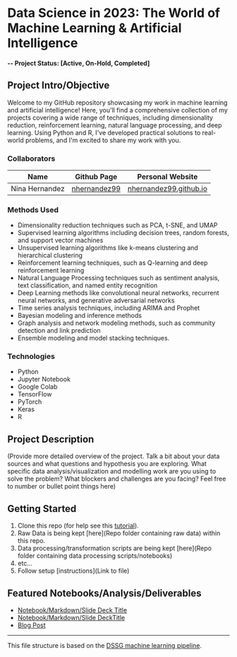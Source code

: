 # Data Science in 2023: The World of Machine Learning & Artificial Intelligence

#### -- Project Status: [Active, On-Hold, Completed]

## Project Intro/Objective
Welcome to my GitHub repository showcasing my work in machine learning and artificial intelligence! Here, you'll find a comprehensive collection of my projects covering a wide range of techniques, including dimensionality reduction, reinforcement learning, natural language processing, and deep learning. Using Python and R, I've developed practical solutions to real-world problems, and I'm excited to share my work with you.

### Collaborators
|Name     |  Github Page   |  Personal Website  |
|---------|-----------------|--------------------|
|Nina Hernandez | [nhernandez99](https://github.com/nhernandez99)| [nhernandez99.github.io](https://nhernandez99.github.io/)  |

### Methods Used
* Dimensionality reduction techniques such as PCA, t-SNE, and UMAP
* Supervised learning algorithms including decision trees, random forests, and support vector machines
* Unsupervised learning algorithms like k-means clustering and hierarchical clustering
* Reinforcement learning techniques, such as Q-learning and deep reinforcement learning
* Natural Language Processing techniques such as sentiment analysis, text classification, and named entity recognition
* Deep Learning methods like convolutional neural networks, recurrent neural networks, and generative adversarial networks
* Time series analysis techniques, including ARIMA and Prophet
* Bayesian modeling and inference methods
* Graph analysis and network modeling methods, such as community detection and link prediction
* Ensemble modeling and model stacking techniques.

### Technologies
* Python
* Jupyter Notebook
* Google Colab
* TensorFlow
* PyTorch
* Keras
* R

## Project Description
(Provide more detailed overview of the project.  Talk a bit about your data sources and what questions and hypothesis you are exploring. What specific data analysis/visualization and modelling work are you using to solve the problem? What blockers and challenges are you facing?  Feel free to number or bullet point things here)


## Getting Started

1. Clone this repo (for help see this [tutorial](https://help.github.com/articles/cloning-a-repository/)).
2. Raw Data is being kept [here](Repo folder containing raw data) within this repo.
3. Data processing/transformation scripts are being kept [here](Repo folder containing data processing scripts/notebooks)
4. etc...
5. Follow setup [instructions](Link to file)

## Featured Notebooks/Analysis/Deliverables
* [Notebook/Markdown/Slide Deck Title](#)
* [Notebook/Markdown/Slide DeckTitle](#)
* [Blog Post](#)

---

This file structure is based on the [DSSG machine learning pipeline](https://github.com/dssg/hitchhikers-guide/tree/master/sources/curriculum/0_before_you_start/pipelines-and-project-workflow).
